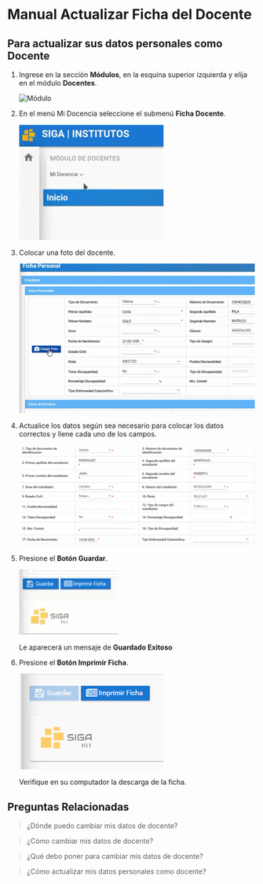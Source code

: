 # Manual Actualizar Ficha del Docente

## Para actualizar sus datos personales como **Docente**
 
1. Ingrese en la sección **Módulos**, en la esquina superior izquierda y elija en el módulo **Docentes**.

    ![Módulo](CFD_Módulo.gif)

2. En el menú Mi Docencia seleccione el submenú **Ficha Docente**.

    ![Ficha](CFD_Ficha.gif)

3. Colocar una foto del docente.

    ![Foto](CFD_Foto2.gif)

4. Actualice los datos según sea necesario para colocar los datos correctos y llene cada uno de los campos.

    ![Datos](CFD_DatosGEN.gif)

5. Presione el **Botón Guardar**.

    ![Guardar](CFD_Guardar.gif)

     Le aparecerá un mensaje de **Guardado Exitoso**

6. Presione el **Botón Imprimir Ficha**.

    ![Imprimir](CFD_Imprimirficha.gif)

    Verifique en su computador la descarga de la ficha.



## Preguntas Relacionadas

>¿Dónde puedo cambiar mis datos de docente?

>¿Cómo cambiar mis datos de docente?

>¿Qué debo poner para cambiar mis datos de docente?

>¿Cómo actualizar mis datos personales como docente?
